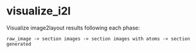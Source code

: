 # visualize_i2l

Visualize image2layout results following each phase:
```
raw_image -> section images -> section images with atoms -> section generated
```